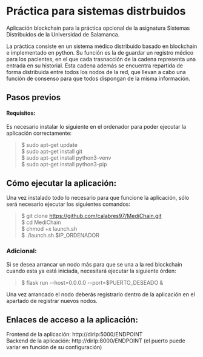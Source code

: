 # Práctica para sistemas distrbuidos

Aplicación blockchain para la práctica opcional de la asignatura Sistemas Distribuidos de la Universidad de Salamanca.  
  
La práctica consiste en un sistema médico distribuido basado en blockchain e implementado en
python. Su función es la de guardar un registro médico para los pacientes, en el que cada trasnacción 
de la cadena representa una entrada en su historial. Esta cadena además se encuentra repartida de forma 
distribuida entre todos los nodos de la red, que llevan a cabo una función de consenso para que todos
dispongan de la misma información.

## Pasos previos
#### Requisitos:
Es necesario instalar lo siguiente en el ordenador para poder ejecutar la aplicación correctamente:
> $ sudo apt-get update  
> $ sudo apt-get install git  
> $ sudo apt-get install python3-venv  
> $ sudo apt-get install python3-pip

## Cómo ejecutar la aplicación:
Una vez instalado todo lo necesario para que funcione la aplicación, sólo será necesario ejecutar los siguientes comandos:
> $ git clone https://github.com/calabres97/MediChain.git  
> $ cd MediChain  
> $ chmod +x launch.sh  
> $ ./launch.sh $IP_ORDENADOR

### Adicional:
Si se desea arrancar un nodo más para que se una a la red blockchain cuando esta ya está iniciada, necesitará ejecutar 
la siguiente órden:
> $ flask run --host=0.0.0.0 --port=$PUERTO_DESEADO &  

Una vez arrancado el nodo deberás registrarlo dentro de la aplicación en el apartado de registrar nuevos nodos.

## Enlaces de acceso a la aplicación:

Frontend de la aplicación: http://dirIp:5000/ENDPOINT  
Backend de la aplicación: http://dirIp:8000/ENDPOINT (el puerto puede variar en función de su configuración)
